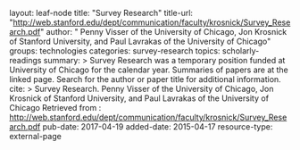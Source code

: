 layout: leaf-node
title: "Survey Research"
title-url: "http://web.stanford.edu/dept/communication/faculty/krosnick/Survey_Research.pdf"
author: " Penny Visser of the University of Chicago, Jon Krosnick of Stanford University, and Paul Lavrakas of the University of Chicago"
groups: technologies
categories: survey-research
topics: scholarly-readings
summary: >
    Survey Research was a temporary position funded at University of Chicago
    for the calendar year.  Summaries of papers are at the linked page. Search
    for the author or paper title for additional information.
cite: >
    Survey Research.  Penny Visser of the University of Chicago, Jon Krosnick of Stanford University, and Paul Lavrakas of the University of Chicago
    Retrieved from : http://web.stanford.edu/dept/communication/faculty/krosnick/Survey_Research.pdf
pub-date: 2017-04-19
added-date: 2015-04-17
resource-type: external-page